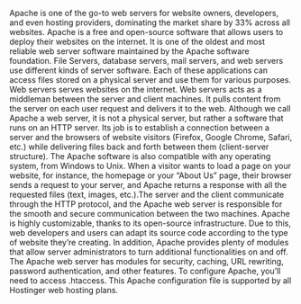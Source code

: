 Apache is one of the go-to web servers for website owners, developers, and even hosting providers, dominating the market share by 33% across all websites. Apache is a free and open-source software that allows users to deploy their websites on the internet. It is one of the oldest and most reliable web server software maintained by the Apache software foundation. 
File Servers, database servers, mail servers, and web servers use different kinds of server software. Each of these applications can access files stored on a physical server and use them for various purposes. Web servers serves websites on the internet. Web servers acts as a middleman between the server and client machines. It pulls content from the server on each user request and delivers it to the web. 
Although we call Apache a web server, it is not a physical server, but rather a software that runs on an HTTP server. Its job is to establish a connection between a server and the browsers of website visitors (Firefox, Google Chrome, Safari, etc.) while delivering files back and forth between them (client-server structure). The Apache software is also compatible with any operating system, from Windows to Unix. 
When a visitor wants to load a page on your website, for instance, the homepage or your “About Us” page, their browser sends a request to your server, and Apache returns a response with all the requested files (text, images, etc.).The server and the client communicate through the HTTP protocol, and the Apache web server is responsible for the smooth and secure communication between the two machines.
Apache is highly customizable, thanks to its open-source infrastructure. Due to this, web developers and users can adapt its source code according to the type of website they’re creating. 
In addition, Apache provides plenty of modules that allow server administrators to turn additional functionalities on and off. The Apache web server has modules for security, caching, URL rewriting, password authentication, and other features. To configure Apache, you’ll need to access .htaccess. This Apache configuration file is supported by all Hostinger web hosting plans. 
